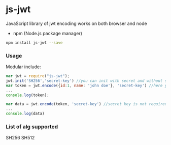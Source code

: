 # js-jwt

JavaScript library of jwt encoding works on both browser and node

- npm (Node.js package manager)

```bash
npm install js-jwt --save
```

### Usage

Modular include:

```javascript
var jwt = require("js-jwt");
jwt.init('SH256','secret-key') //you can init with secret and without secret-key
var token = jwt.encode({id:1, name: 'john doe'}, 'secret-key') //here you can pass secret-key if you want to encode with different secret-key
...
console.log(token);

var data = jwt.encode(token, 'secret-key') //secret key is not required if it is already passed in init()
...
console.log(data)
```


### List of alg supported

SH256
SH512